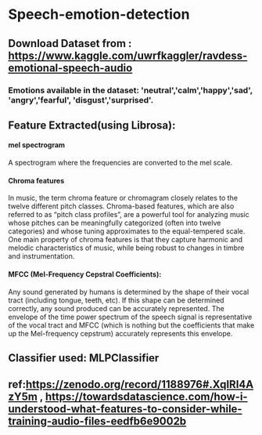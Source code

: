 # Speech-emotion-detection
## Download Dataset from : https://www.kaggle.com/uwrfkaggler/ravdess-emotional-speech-audio

### Emotions available in the dataset: 'neutral','calm','happy','sad', 'angry','fearful', 'disgust','surprised'. <br>
## Feature Extracted(using Librosa):
#### mel spectrogram 
A spectrogram where the frequencies are converted to the mel scale. 
#### Chroma features
In music, the term chroma feature or chromagram closely relates to the twelve different pitch classes. Chroma-based features, which are also referred to as “pitch class profiles”, are a powerful tool for analyzing music whose pitches can be meaningfully categorized (often into twelve categories) and whose tuning approximates to the equal-tempered scale. One main property of chroma features is that they capture harmonic and melodic characteristics of music, while being robust to changes in timbre and instrumentation. 

#### MFCC (Mel-Frequency Cepstral Coefficients):
Any sound generated by humans is determined by the shape of their vocal tract (including tongue, teeth, etc). If this shape can be determined correctly, any sound produced can be accurately represented. The envelope of the time power spectrum of the speech signal is representative of the vocal tract and MFCC (which is nothing but the coefficients that make up the Mel-frequency cepstrum) accurately represents this envelope.
## Classifier used: MLPClassifier <br>
## ref:https://zenodo.org/record/1188976#.XqIRI4AzY5m  ,  https://towardsdatascience.com/how-i-understood-what-features-to-consider-while-training-audio-files-eedfb6e9002b



